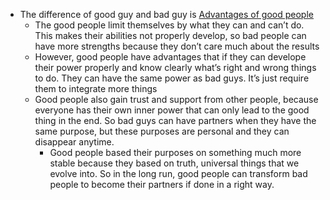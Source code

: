 - The difference of good guy and bad guy is [ Advantages of good people](< Advantages of good people.md>)
    - The good people limit themselves by what they can and can’t do. This makes their abilities not properly develop, so bad people can have more strengths because they don’t care much about the results
    - However, good people have advantages that if they can develope their power properly and know clearly what’s right and wrong things to do. They can have the same power as bad guys. It’s just require them to integrate more things
    - Good people also gain trust and support from other people, because everyone has their own inner power that can only lead to the good thing in the end. So bad guys can have partners when they have the same purpose, but these purposes are personal and they can disappear anytime.
        - Good people based their purposes on something much more stable because they based on truth, universal things that we evolve into. So in the long run, good people can transform bad people to become their partners if done in a right way.
